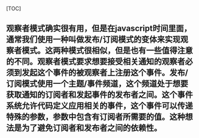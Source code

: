 [TOC]
## 观察者模式确实很有用，但是在javascript时间里面，通常我们使用一种叫做发布/订阅模式的变体来实现观察者模式。这两种模式很相似，但是也有一些值得注意的不同。观察者模式要求想要接受相关通知的观察者必须到发起这个事件的被观察者上注册这个事件。发布/订阅模式使用一个主题/事件频道，这个频道处于想要获取通知的订阅者和发起事件的发布者之间。这个事件系统允许代码定义应用相关的事件，这个事件可以传递特殊的参数，参数中包含有订阅者所需要的值。这种想法是为了避免订阅者和发布者之间的依赖性。
